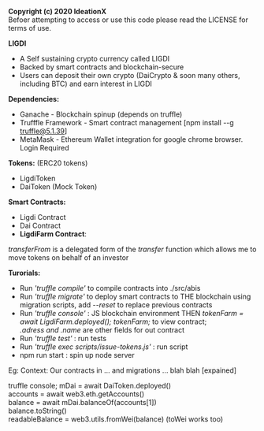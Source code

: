 **Copyright (c) 2020 IdeationX**  
Befoer attempting to access or use this code please read the LICENSE for terms of use.

**LIGDI**

- A Self sustaining crypto currency called LIGDI 
- Backed by smart contracts and blockchain-secure
- Users can deposit their own crypto (DaiCrypto & soon many others, including BTC) and earn interest in LIGDI


**Dependencies:**
* Ganache - Blockchain spinup (depends on truffle)
* Trufffle Framework - Smart contract management [npm install --g truffle@5.1.39]
* MetaMask - Ethereum Wallet integration for google chrome browser. Login Required

**Tokens:** (ERC20 tokens)
* LigdiToken
* DaiToken (Mock Token)

**Smart Contracts:**
* Ligdi Contract
* Dai Contract
* **LigdiFarm Contract**:

*transferFrom* is a delegated form of the *transfer* function which allows me to move tokens on behalf of an investor


**Turorials:**
* Run *'truffle compile'* to compile contracts into ./src/abis
* Run *'truffle migrate'* to deploy smart contracts to THE blockchain using migration scripts, add *--reset* to replace previous contracts
* Run *'truffle console'* : JS blockchain environment THEN *tokenFarm = await LigdiFarm.deployed(); tokenFarm;* to view contract;  
  *.adress and .name* are other fields for out contract
* Run *'truffle test'* : run tests
* Run *'truffle exec scripts/issue-tokens.js'* : run script
* npm run start : spin up node server



Eg:
Context: Our contracts in ... and migrations ... blah blah [expained]

truffle console;
mDai = await DaiToken.deployed()  
accounts = await web3.eth.getAccounts()  
balance = await mDai.balanceOf(accounts[1])  
balance.toString()  
readableBalance = web3.utils.fromWei(balance) (toWei works too)  
